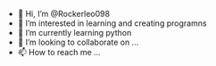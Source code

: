 - 👋 Hi, I’m @Rockerleo098
- 👀 I’m interested in learning and creating programns
- 🌱 I’m currently learning python
- 💞️ I’m looking to collaborate on ...
- 📫 How to reach me ...

<!---
Rockerleo098/Rockerleo098 is a ✨ special ✨ repository because its `README.md` (this file) appears on your GitHub profile.
You can click the Preview link to take a look at your changes.
--->
